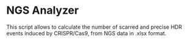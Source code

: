# NGS Analyzer

This script allows to calculate the number of scarred and precise HDR events induced by CRISPR/Cas9, from NGS data in .xlsx format.
